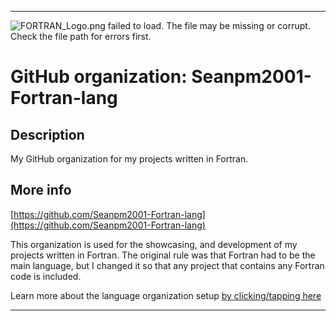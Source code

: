 
***

![FORTRAN_Logo.png failed to load. The file may be missing or corrupt. Check the file path for errors first.](/AdditionalInfo/1/Seanpm2001-Fortran-lang/FORTRAN_Logo.png)

# GitHub organization: Seanpm2001-Fortran-lang

## Description

My GitHub organization for my projects written in Fortran.

## More info

[https://github.com/Seanpm2001-Fortran-lang](https://github.com/Seanpm2001-Fortran-lang)

This organization is used for the showcasing, and development of my projects written in Fortran. The original rule was that Fortran had to be the main language, but I changed it so that any project that contains any Fortran code is included.

Learn more about the language organization setup [by clicking/tapping here](/AdditionalInfo/LanguageOrgs/README.md)

***

